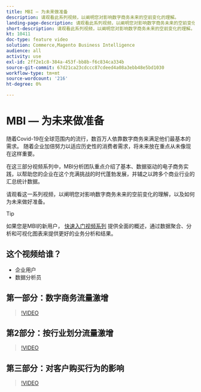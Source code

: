```yaml
---
title: MBI — 为未来做准备
description: 请观看此系列视频，以阐明您对影响数字商务未来的空前变化的理解。
landing-page-description: 请观看此系列视频，以阐明您对影响数字商务未来的空前变化的理解。
short-description: 请观看此系列视频，以阐明您对影响数字商务未来的空前变化的理解。
kt: 10411
doc-type: feature video
solution: Commerce,Magento Business Intelligence
audience: all
activity: use
exl-id: 2ff2e1c8-384a-453f-bb8b-f6c834ca334b
source-git-commit: 67d21ca23cdccc87cdeed4a08a3ebb48e5bd1030
workflow-type: tm+mt
source-wordcount: '216'
ht-degree: 0%

---
```


# MBI — 为未来做准备

随着Covid-19在全球范围内的流行，数百万人依靠数字商务来满足他们最基本的需求。 随着企业加倍努力以适应历史性的消费者需求，将未来放在重点从未像现在这样重要。

在这三部分视频系列中，MBI分析团队重点介绍了基本、数据驱动的电子商务实践，以帮助您的企业在这个充满挑战的时代蓬勃发展，并辅之以跨多个商业行业的汇总统计数据。

请观看这一系列视频，以阐明您对影响数字商务未来的空前变化的理解，以及如何为未来做好准备。

>[!TIP]
>
>如果您是MBI的新用户， [快速入门视频系列](1-overview.md) 提供全面的概述，通过数据聚合、分析和可视化图表来提供更好的业务分析和结果。

## 这个视频给谁？

- 企业用户
- 数据分析员

## 第一部分：数字商务流量激增

>[!VIDEO](https://video.tv.adobe.com/v/342498?quality=12&learn=on)

## 第2部分：按行业划分流量激增

>[!VIDEO](https://video.tv.adobe.com/v/342499?quality=12&learn=on)

## 第三部分：对客户购买行为的影响

>[!VIDEO](https://video.tv.adobe.com/v/342500?quality=12&learn=on)
